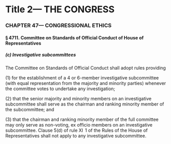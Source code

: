 
# Title 2— THE CONGRESS
### CHAPTER 47— CONGRESSIONAL ETHICS
#### § 4711. Committee on Standards of Official Conduct of House of Representatives
##### (c) Investigative subcommittees

The Committee on Standards of Official Conduct shall adopt rules providing

(1) for the establishment of a 4 or 6-member investigative subcommittee (with equal representation from the majority and minority parties) whenever the committee votes to undertake any investigation;

(2) that the senior majority and minority members on an investigative subcommittee shall serve as the chairman and ranking minority member of the subcommittee; and

(3) that the chairman and ranking minority member of the full committee may only serve as non-voting, ex officio members on an investigative subcommittee. Clause 5(d) of rule XI  1 of the Rules of the House of Representatives shall not apply to any investigative subcommittee.
